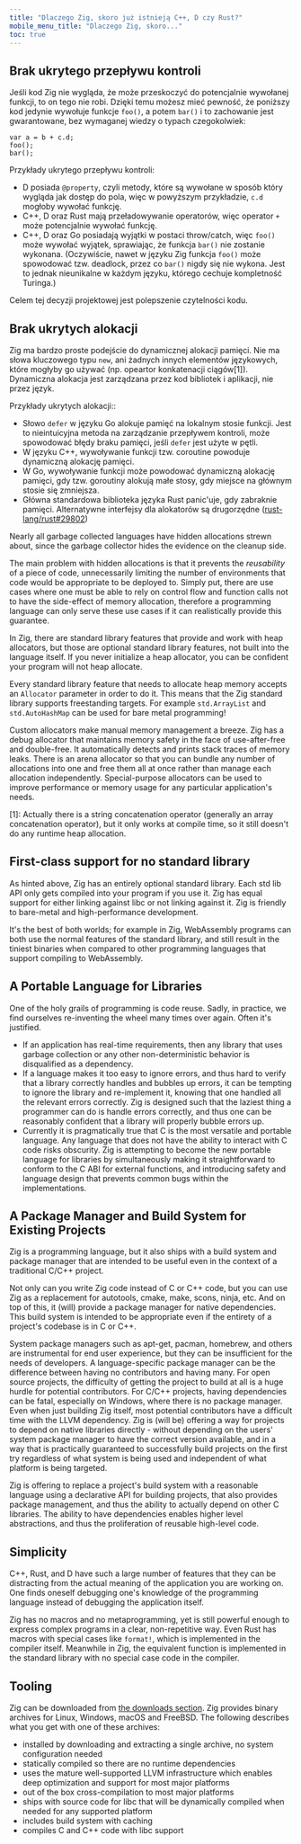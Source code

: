 ```yaml
---
title: "Dlaczego Zig, skoro już istnieją C++, D czy Rust?"
mobile_menu_title: "Dlaczego Zig, skoro..."
toc: true
---
```



## Brak ukrytego przepływu kontroli

Jeśli kod Zig nie wygląda, że może przeskoczyć do potencjalnie wywołanej funkcji, to on tego nie robi. Dzięki temu możesz mieć pewność, że poniższy kod jedynie wywołuje funkcje `foo()`, a potem `bar()` i to zachowanie jest gwarantowane, bez wymaganej wiedzy o typach czegokolwiek:

```zig
var a = b + c.d;
foo();
bar();
```

Przykłady ukrytego przepływu kontroli:

* D posiada `@property`, czyli metody, które są wywołane w sposób który wygląda jak dostęp do pola, więc w powyższym przykładzie, `c.d` mogłoby wywołać funkcję.
* C++, D oraz Rust mają przeładowywanie operatorów, więc operator `+` może potencjalnie wywołać funkcję.
* C++, D oraz Go posiadają wyjątki w postaci throw/catch, więc `foo()` może wywołać wyjątek, sprawiając, że funkcja `bar()` nie zostanie wykonana. (Oczywiście, nawet w języku Zig funkcja `foo()` może spowodować tzw. deadlock, przez co `bar()` nigdy się nie wykona. Jest to jednak nieunikalne w każdym języku, którego cechuje kompletność Turinga.)

Celem tej decyzji projektowej jest polepszenie czytelności kodu.

## Brak ukrytych alokacji

Zig ma bardzo proste podejście do dynamicznej alokacji pamięci. Nie ma słowa kluczowego typu `new`,
ani żadnych innych elementów językowych, które mogłyby go używać (np. opeartor konkatenacji ciągów[1]).
Dynamiczna alokacja jest zarządzana przez kod bibliotek i aplikacji, nie przez język.

Przykłady ukrytych alokacji::

* Słowo `defer` w języku Go alokuje pamięć na lokalnym stosie funkcji. Jest to nieintuicyjna metoda na
  zarządzanie przepływem kontroli, może spowodować błędy braku pamięci, jeśli `defer` jest użyte w pętli.
* W języku C++, wywoływanie funkcji tzw. coroutine powoduje dynamiczną alokację pamięci.
* W Go, wywoływanie funkcji może powodować dynamiczną alokację pamięci, gdy tzw. goroutiny alokują małe
  stosy, gdy miejsce na głównym stosie się zmniejsza.
* Główna standardowa biblioteka języka Rust panic'uje, gdy zabraknie pamięci. Alternatywne interfejsy
  dla alokatorów są drugorzędne ([rust-lang/rust#29802](https://github.com/rust-lang/rust/issues/29802))

Nearly all garbage collected languages have hidden allocations strewn about, since the
garbage collector hides the evidence on the cleanup side.

The main problem with hidden allocations is that it prevents the *reusability* of a
piece of code, unnecessarily limiting the number of environments that code would be
appropriate to be deployed to. Simply put, there are use cases where one must be able
to rely on control flow and function calls not to have the side-effect of memory allocation,
therefore a programming language can only serve these use cases if it can realistically
provide this guarantee.

In Zig, there are standard library features that provide and work with heap allocators,
but those are optional standard library features, not built into the language itself.
If you never initialize a heap allocator, you can be confident your program will not heap allocate.

Every standard library feature that needs to allocate heap memory accepts an `Allocator` parameter
in order to do it. This means that the Zig standard library supports freestanding targets. For
example `std.ArrayList` and `std.AutoHashMap` can be used for bare metal programming!

Custom allocators make manual memory management a breeze. Zig has a debug allocator that
maintains memory safety in the face of use-after-free and double-free. It automatically
detects and prints stack traces of memory leaks. There is an arena allocator so that you can
bundle any number of allocations into one and free them all at once rather than manage
each allocation independently. Special-purpose allocators can be used to improve performance
or memory usage for any particular application's needs.

[1]: Actually there is a string concatenation operator (generally an array concatenation operator), but it only works at compile time, so it still doesn't do any runtime heap allocation.

## First-class support for no standard library

As hinted above, Zig has an entirely optional standard library. Each std lib API only gets compiled
into your program if you use it. Zig has equal support for either linking against libc or
not linking against it. Zig is friendly to bare-metal and high-performance development.

It's the best of both worlds; for example in Zig, WebAssembly programs can both use
the normal features of the standard library, and still result in the tiniest binaries when
compared to other programming languages that support compiling to WebAssembly.

## A Portable Language for Libraries

One of the holy grails of programming is code reuse. Sadly, in practice, we find ourselves re-inventing the wheel many times over again. Often it's justified.

 * If an application has real-time requirements, then any library that uses garbage collection or any other non-deterministic behavior is disqualified as a dependency.
 * If a language makes it too easy to ignore errors, and thus hard to verify that a library correctly handles and bubbles up errors, it can be tempting to ignore the library and re-implement it, knowing that one handled all the relevant errors correctly. Zig is designed such that the laziest thing a programmer can do is handle errors correctly, and thus one can be reasonably confident that a library will properly bubble errors up.
 * Currently it is pragmatically true that C is the most versatile and portable language. Any language that does not have the ability to interact with C code risks obscurity. Zig is attempting to become the new portable language for libraries by simultaneously making it straightforward to conform to the C ABI for external functions, and introducing safety and language design that prevents common bugs within the implementations.

## A Package Manager and Build System for Existing Projects

Zig is a programming language, but it also ships with a build system and package manager that are intended to be useful even in the context of a traditional C/C++ project.

Not only can you write Zig code instead of C or C++ code, but you can use Zig as a replacement for autotools, cmake, make, scons, ninja, etc. And on top of this, it (will) provide a package manager for native dependencies. This build system is intended to be appropriate even if the entirety of a project's codebase is in C or C++.

System package managers such as apt-get, pacman, homebrew, and others are instrumental for end user experience, but they can be insufficient for the needs of developers. A language-specific package manager can be the difference between having no contributors and having many. For open source projects, the difficulty of getting the project to build at all is a huge hurdle for potential contributors. For C/C++ projects, having dependencies can be fatal, especially on Windows, where there is no package manager. Even when just building Zig itself, most potential contributors have a difficult time with the LLVM dependency. Zig is (will be) offering a way for projects to depend on native libraries directly - without depending on the users' system package manager to have the correct version available, and in a way that is practically guaranteed to successfully build projects on the first try regardless of what system is being used and independent of what platform is being targeted.

Zig is offering to replace a project's build system with a reasonable language using a declarative API for building projects, that also provides package management, and thus the ability to actually depend on other C libraries. The ability to have dependencies enables higher level abstractions, and thus the proliferation of reusable high-level code.

## Simplicity

C++, Rust, and D have such a large number of features that they can be distracting from the actual meaning of the application you are working on. One finds oneself debugging one's knowledge of the programming language instead of debugging the application itself.

Zig has no macros and no metaprogramming, yet is still powerful enough to express complex programs in a clear, non-repetitive way. Even Rust has macros with special cases like `format!`, which is implemented in the compiler itself. Meanwhile in Zig, the equivalent function is implemented in the standard library with no special case code in the compiler.

## Tooling

Zig can be downloaded from [the downloads section](/download/).  Zig provides binary archives for Linux, Windows, macOS and FreeBSD. The following describes what you get with one of these archives:

* installed by downloading and extracting a single archive, no system configuration needed
* statically compiled so there are no runtime dependencies
* uses the mature well-supported LLVM infrastructure which enables deep optimization and support for most major platforms
* out of the box cross-compilation to most major platforms
* ships with source code for libc that will be dynamically compiled when needed for any supported platform
* includes build system with caching
* compiles C and C++ code with libc support
